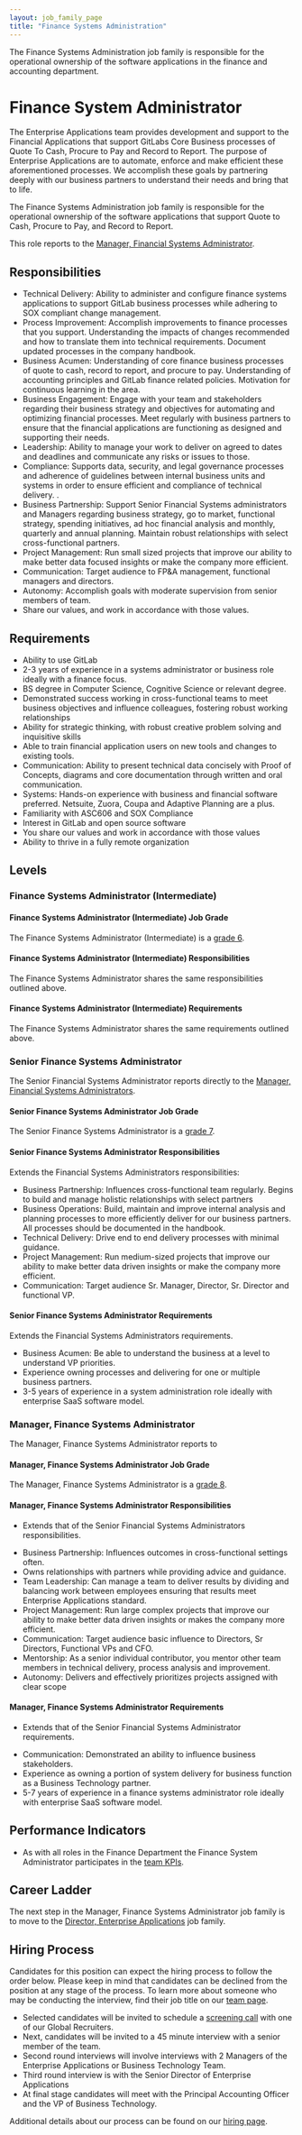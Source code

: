 ```yaml
---
layout: job_family_page
title: "Finance Systems Administration"
---
```

The Finance Systems Administration job family is responsible for the operational ownership of the software applications in the finance and accounting department.

# Finance System Administrator

The Enterprise Applications team provides development and support to the Financial Applications that support GitLabs Core Business processes of Quote To Cash, Procure to Pay and Record to Report.   The purpose of Enterprise Applications are to automate, enforce and make efficient these aforementioned processes.  We accomplish these goals by partnering deeply with our business partners to understand their needs and bring that to life.

The Finance Systems Administration job family is responsible for the operational ownership of the software applications that support Quote to Cash, Procure to Pay, and Record to Report.

This role reports to the [Manager, Financial Systems Administrator](#manager-financial-systems-administrator).

## Responsibilities

- Technical Delivery: Ability to administer and configure finance systems applications to support GitLab business processes while adhering to SOX compliant change management. 
- Process Improvement: Accomplish improvements to finance processes that you support. Understanding the impacts of changes recommended and how to translate them into technical requirements.  Document updated processes in the company handbook.
- Business Acumen: Understanding of core finance business processes of quote to cash, record to report, and procure to pay.  Understanding of accounting principles and GitLab finance related policies. Motivation for continuous learning in the area.
- Business Engagement: Engage with your team and  stakeholders regarding their business strategy and objectives for automating and optimizing financial processes.  Meet regularly with business partners to ensure that the financial applications are functioning as designed and supporting their needs. 
- Leadership:  Ability to manage your work  to deliver on agreed to dates and deadlines and communicate any risks or issues to those.  
- Compliance: Supports data, security, and legal governance processes and adherence of guidelines between internal business units and systems in order to ensure efficient and compliance of technical delivery. .
- Business Partnership: Support Senior Financial Systems administrators  and Managers regarding business strategy, go to market, functional strategy, spending initiatives, ad hoc financial analysis and monthly, quarterly and annual planning. Maintain robust relationships with select cross-functional partners.
- Project Management: Run small sized projects that improve our ability to make better data focused insights or make the company more efficient.
- Communication: Target audience to FP&A management, functional managers and directors.
- Autonomy: Accomplish goals with moderate supervision from senior members of team.
- Share our values, and work in accordance with those values. 

## Requirements

- Ability to use GitLab
- 2-3 years of experience in a systems administrator or business role ideally with a finance focus.
- BS degree in Computer Science, Cognitive Science or relevant degree. 
- Demonstrated success working in cross-functional teams to meet business objectives and influence colleagues, fostering robust working relationships
- Ability for  strategic thinking, with robust creative problem solving and inquisitive skills
- Able to train financial application users on new tools and changes to existing tools.
- Communication: Ability to present technical data concisely with Proof of Concepts, diagrams and core documentation through written and oral communication.
- Systems: Hands-on experience with business and financial software preferred. Netsuite, Zuora, Coupa and Adaptive Planning are a plus.
- Familiarity with ASC606 and SOX Compliance
- Interest in GitLab and open source software
- You share our values and work in accordance with those values
- Ability to thrive in a fully remote organization

## Levels 

### Finance Systems Administrator (Intermediate)

#### Finance Systems Administrator (Intermediate) Job Grade

The Finance Systems Administrator (Intermediate) is a [grade 6](/handbook/total-rewards/compensation/compensation-calculator/#gitlab-job-grades).

#### Finance Systems Administrator (Intermediate) Responsibilities

The Finance Systems Administrator shares the same responsibilities outlined above.

#### Finance Systems Administrator (Intermediate) Requirements

The Finance Systems Administrator shares the same requirements outlined above.

### Senior Finance Systems Administrator

The Senior Financial Systems Administrator reports directly to the [Manager, Financial Systems Administrators](#manager-financial-systems-administrator). 

#### Senior Finance Systems Administrator Job Grade

The Senior Finance Systems Administrator is a [grade 7](/handbook/total-rewards/compensation/compensation-calculator/#gitlab-job-grades).

#### Senior Finance Systems Administrator Responsibilities

Extends the Financial Systems Administrators  responsibilities:

- Business Partnership: Influences cross-functional team regularly. Begins to build and manage holistic relationships with select partners
- Business Operations: Build, maintain and improve internal analysis and planning processes to more efficiently deliver for our business partners. All processes should be documented in the handbook.
- Technical Delivery: Drive end to end delivery processes with minimal guidance.
- Project Management: Run medium-sized projects that improve our ability to make better data driven insights or make the company more efficient.
- Communication: Target audience Sr. Manager, Director, Sr. Director and functional VP.

#### Senior Finance Systems Administrator Requirements

Extends the Financial Systems Administrators requirements.
- Business Acumen: Be able to understand the business at a level to understand VP priorities.
- Experience owning processes and delivering for one or multiple business partners.
- 3-5 years of experience in a system administration role ideally with enterprise SaaS software model.

### Manager, Finance Systems Administrator

The Manager, Finance Systems Administrator reports to

#### Manager, Finance Systems Administrator Job Grade

The Manager, Finance Systems Administrator is a [grade 8](/handbook/total-rewards/compensation/compensation-calculator/#gitlab-job-grades).

#### Manager, Finance Systems Administrator Responsibilities

* Extends that of the Senior Financial Systems Administrators responsibilities.
- Business Partnership: Influences outcomes in cross-functional settings often.
- Owns relationships with partners while providing advice and guidance.
- Team Leadership: Can manage a team to deliver results by dividing and balancing work between employees ensuring that results meet Enterprise Applications standard.  
- Project Management: Run large complex projects that improve our ability to make better data driven insights or makes the company more efficient.
- Communication: Target audience basic influence to Directors, Sr Directors, Functional VPs and  CFO. 
- Mentorship: As a senior individual contributor, you mentor other team members in technical delivery, process analysis and improvement. 
- Autonomy: Delivers and effectively prioritizes projects assigned with clear scope

#### Manager, Finance Systems Administrator Requirements

* Extends that of the Senior Financial Systems Administrator requirements.
- Communication: Demonstrated an ability to influence business stakeholders.
- Experience as owning a portion of system delivery for  business function as a Business Technology partner.
- 5-7 years of experience in a finance systems administrator role ideally with enterprise SaaS software model.

## Performance Indicators

- As with all roles in the Finance Department the Finance System Administrator participates in the [team KPIs](/handbook/ceo/kpis/#finance-kpis).

## Career Ladder

The next step in the Manager, Finance Systems Administrator job family is to move to the [Director, Enterprise Applications](/job-families/finance/senior-director-enterprise-applications/) job family.

## Hiring Process

Candidates for this position can expect the hiring process to follow the order below. Please keep in mind that candidates can be declined from the position at any stage of the process. To learn more about someone who may be conducting the interview, find their job title on our [team page](/company/team/).

- Selected candidates will be invited to schedule a [screening call](https://about.gitlab.com/handbook/hiring/#screening-call) with one of our Global Recruiters.
- Next, candidates will be invited to a 45 minute interview with a senior member of the team.
- Second round interviews will involve interviews with 2 Managers of the Enterprise Applications or Business Technology Team.
- Third round interview is with the Senior Director of Enterprise Applications
- At final stage candidates will meet with the Principal Accounting Officer and the VP of Business Technology.

Additional details about our process can be found on our [hiring page](/handbook/hiring).
